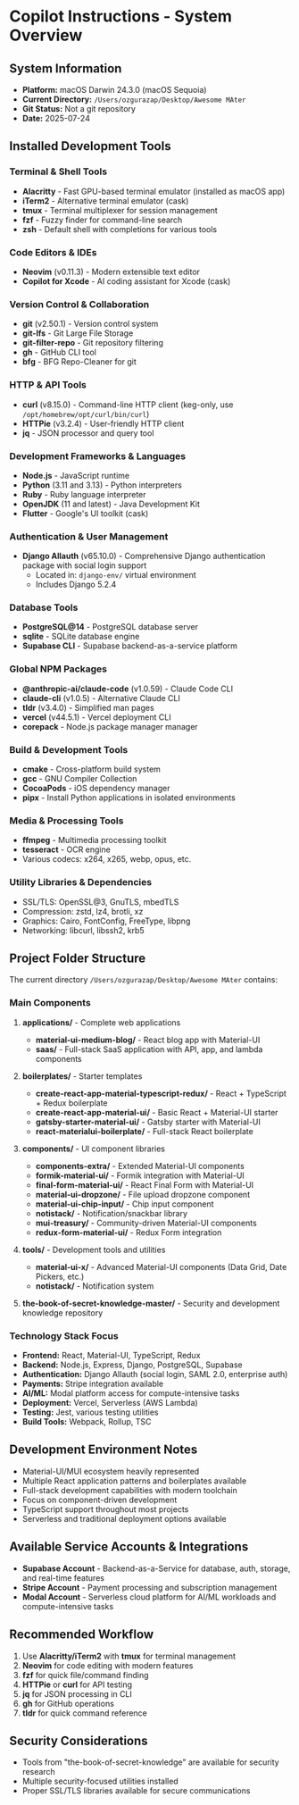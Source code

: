 # Copilot Instructions - System Overview

## System Information
- **Platform:** macOS Darwin 24.3.0 (macOS Sequoia)
- **Current Directory:** `/Users/ozgurazap/Desktop/Awesome MAter`
- **Git Status:** Not a git repository
- **Date:** 2025-07-24

## Installed Development Tools

### Terminal & Shell Tools
- **Alacritty** - Fast GPU-based terminal emulator (installed as macOS app)
- **iTerm2** - Alternative terminal emulator (cask)
- **tmux** - Terminal multiplexer for session management
- **fzf** - Fuzzy finder for command-line search
- **zsh** - Default shell with completions for various tools

### Code Editors & IDEs
- **Neovim** (v0.11.3) - Modern extensible text editor
- **Copilot for Xcode** - AI coding assistant for Xcode (cask)

### Version Control & Collaboration
- **git** (v2.50.1) - Version control system
- **git-lfs** - Git Large File Storage
- **git-filter-repo** - Git repository filtering
- **gh** - GitHub CLI tool
- **bfg** - BFG Repo-Cleaner for git

### HTTP & API Tools
- **curl** (v8.15.0) - Command-line HTTP client (keg-only, use `/opt/homebrew/opt/curl/bin/curl`)
- **HTTPie** (v3.2.4) - User-friendly HTTP client
- **jq** - JSON processor and query tool

### Development Frameworks & Languages
- **Node.js** - JavaScript runtime
- **Python** (3.11 and 3.13) - Python interpreters
- **Ruby** - Ruby language interpreter
- **OpenJDK** (11 and latest) - Java Development Kit
- **Flutter** - Google's UI toolkit (cask)

### Authentication & User Management
- **Django Allauth** (v65.10.0) - Comprehensive Django authentication package with social login support
  - Located in: `django-env/` virtual environment
  - Includes Django 5.2.4

### Database Tools
- **PostgreSQL@14** - PostgreSQL database server
- **sqlite** - SQLite database engine
- **Supabase CLI** - Supabase backend-as-a-service platform

### Global NPM Packages
- **@anthropic-ai/claude-code** (v1.0.59) - Claude Code CLI
- **claude-cli** (v1.0.5) - Alternative Claude CLI
- **tldr** (v3.4.0) - Simplified man pages
- **vercel** (v44.5.1) - Vercel deployment CLI
- **corepack** - Node.js package manager manager

### Build & Development Tools
- **cmake** - Cross-platform build system
- **gcc** - GNU Compiler Collection
- **CocoaPods** - iOS dependency manager
- **pipx** - Install Python applications in isolated environments

### Media & Processing Tools
- **ffmpeg** - Multimedia processing toolkit
- **tesseract** - OCR engine
- Various codecs: x264, x265, webp, opus, etc.

### Utility Libraries & Dependencies
- SSL/TLS: OpenSSL@3, GnuTLS, mbedTLS
- Compression: zstd, lz4, brotli, xz
- Graphics: Cairo, FontConfig, FreeType, libpng
- Networking: libcurl, libssh2, krb5

## Project Folder Structure

The current directory `/Users/ozgurazap/Desktop/Awesome MAter` contains:

### Main Components
1. **applications/** - Complete web applications
   - **material-ui-medium-blog/** - React blog app with Material-UI
   - **saas/** - Full-stack SaaS application with API, app, and lambda components

2. **boilerplates/** - Starter templates
   - **create-react-app-material-typescript-redux/** - React + TypeScript + Redux boilerplate
   - **create-react-app-material-ui/** - Basic React + Material-UI starter
   - **gatsby-starter-material-ui/** - Gatsby starter with Material-UI
   - **react-materialui-boilerplate/** - Full-stack React boilerplate

3. **components/** - UI component libraries
   - **components-extra/** - Extended Material-UI components
   - **formik-material-ui/** - Formik integration with Material-UI
   - **final-form-material-ui/** - React Final Form with Material-UI
   - **material-ui-dropzone/** - File upload dropzone component
   - **material-ui-chip-input/** - Chip input component
   - **notistack/** - Notification/snackbar library
   - **mui-treasury/** - Community-driven Material-UI components
   - **redux-form-material-ui/** - Redux Form integration

4. **tools/** - Development tools and utilities
   - **material-ui-x/** - Advanced Material-UI components (Data Grid, Date Pickers, etc.)
   - **notistack/** - Notification system

5. **the-book-of-secret-knowledge-master/** - Security and development knowledge repository

### Technology Stack Focus
- **Frontend:** React, Material-UI, TypeScript, Redux
- **Backend:** Node.js, Express, Django, PostgreSQL, Supabase
- **Authentication:** Django Allauth (social login, SAML 2.0, enterprise auth)
- **Payments:** Stripe integration available
- **AI/ML:** Modal platform access for compute-intensive tasks
- **Deployment:** Vercel, Serverless (AWS Lambda)
- **Testing:** Jest, various testing utilities
- **Build Tools:** Webpack, Rollup, TSC

## Development Environment Notes
- Material-UI/MUI ecosystem heavily represented
- Multiple React application patterns and boilerplates available
- Full-stack development capabilities with modern toolchain
- Focus on component-driven development
- TypeScript support throughout most projects
- Serverless and traditional deployment options available

## Available Service Accounts & Integrations
- **Supabase Account** - Backend-as-a-Service for database, auth, storage, and real-time features
- **Stripe Account** - Payment processing and subscription management
- **Modal Account** - Serverless cloud platform for AI/ML workloads and compute-intensive tasks

## Recommended Workflow
1. Use **Alacritty/iTerm2** with **tmux** for terminal management
2. **Neovim** for code editing with modern features
3. **fzf** for quick file/command finding
4. **HTTPie** or **curl** for API testing
5. **jq** for JSON processing in CLI
6. **gh** for GitHub operations
7. **tldr** for quick command reference

## Security Considerations
- Tools from "the-book-of-secret-knowledge" are available for security research
- Multiple security-focused utilities installed
- Proper SSL/TLS libraries available for secure communications